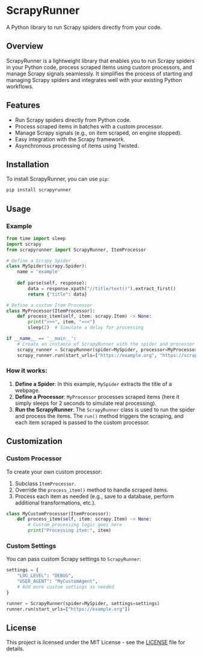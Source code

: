 
# ScrapyRunner

A Python library to run Scrapy spiders directly from your code.

## Overview

ScrapyRunner is a lightweight library that enables you to run Scrapy spiders in your Python code, process scraped items using custom processors, and manage Scrapy signals seamlessly. It simplifies the process of starting and managing Scrapy spiders and integrates well with your existing Python workflows.

## Features

- Run Scrapy spiders directly from Python code.
- Process scraped items in batches with a custom processor.
- Manage Scrapy signals (e.g., on item scraped, on engine stopped).
- Easy integration with the Scrapy framework.
- Asynchronous processing of items using Twisted.

## Installation

To install ScrapyRunner, you can use `pip`:

```bash
pip install scrapyrunner
```

## Usage

### Example

```python
from time import sleep
import scrapy
from scrapyrunner import ScrapyRunner, ItemProcessor

# Define a Scrapy Spider
class MySpider(scrapy.Spider):
    name = 'example'
    
    def parse(self, response):
        data = response.xpath("//title/text()").extract_first()
        return {"title": data}

# Define a custom Item Processor
class MyProcessor(ItemProcessor):
    def process_item(self, item: scrapy.Item) -> None:
        print(">>>", item, "<<<")
        sleep(2)  # Simulate a delay for processing

if __name__ == '__main__':
    # Create an instance of ScrapyRunner with the spider and processor
    scrapy_runner = ScrapyRunner(spider=MySpider, processor=MyProcessor)
    scrapy_runner.run(start_urls=["https://example.org", "https://scrapy.org"])  # Start scraping
```

### How it works:

1. **Define a Spider**: In this example, `MySpider` extracts the title of a webpage.
2. **Define a Processor**: `MyProcessor` processes scraped items (here it simply sleeps for 2 seconds to simulate real processing).
3. **Run the ScrapyRunner**: The `ScrapyRunner` class is used to run the spider and process the items. The `run()` method triggers the scraping, and each item scraped is passed to the custom processor.

## Customization

### Custom Processor

To create your own custom processor:

1. Subclass `ItemProcessor`.
2. Override the `process_item()` method to handle scraped items.
3. Process each item as needed (e.g., save to a database, perform additional transformations, etc.).

```python
class MyCustomProcessor(ItemProcessor):
    def process_item(self, item: scrapy.Item) -> None:
        # Custom processing logic goes here
        print("Processing item:", item)
```

### Custom Settings

You can pass custom Scrapy settings to `ScrapyRunner`:

```python
settings = {
    "LOG_LEVEL": "DEBUG",
    "USER_AGENT": "MyCustomAgent",
    # Add more custom settings as needed
}

runner = ScrapyRunner(spider=MySpider, settings=settings)
runner.run(start_urls=["https://example.org"])
```

## License

This project is licensed under the MIT License - see the [LICENSE](LICENSE) file for details.
